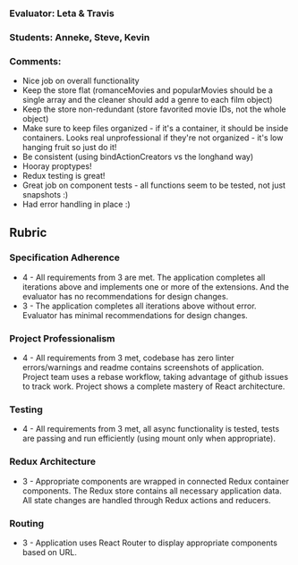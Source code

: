 ### Evaluator: Leta & Travis
### Students: Anneke, Steve, Kevin
### Comments:

* Nice job on overall functionality
* Keep the store flat (romanceMovies and popularMovies should be a single array and the cleaner should add a genre to each film object)
* Keep the store non-redundant (store favorited movie IDs, not the whole object)
* Make sure to keep files organized - if it's a container, it should be inside containers. Looks real unprofessional if they're not organized - it's low hanging fruit so just do it!
* Be consistent (using bindActionCreators vs the longhand way)
* Hooray proptypes!
* Redux testing is great!
* Great job on component tests - all functions seem to be tested, not just snapshots :)
* Had error handling in place :)

## Rubric

### Specification Adherence

* 4 - All requirements from 3 are met. The application completes all iterations above and implements one or  more of the extensions. And the evaluator has no recommendations for design changes.
* 3 - The application completes all iterations above without error. Evaluator has minimal recommendations for design changes.

### Project Professionalism

* 4 - All requirements from 3 met, codebase has zero linter errors/warnings and readme contains screenshots of application. Project team uses a rebase workflow, taking advantage of github issues to track work. Project shows a complete mastery of React architecture.

### Testing

* 4 - All requirements from 3 met, all async functionality is tested, tests are passing and run efficiently (using mount only when appropriate).

### Redux Architecture

* 3 - Appropriate components are wrapped in connected Redux container components. The Redux store contains all necessary      application data. All state changes are handled through Redux actions and reducers.

### Routing

* 3 - Application uses React Router to display appropriate components based on URL.
